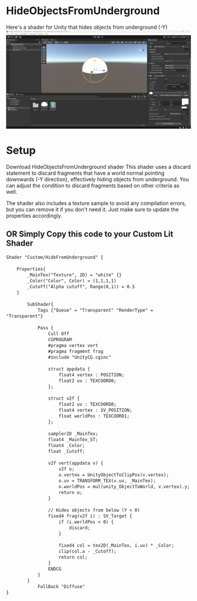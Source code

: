 # HideObjectsFromUnderground
Here's a shader for Unity that hides objects from underground (-Y)
![Screenshot](Screenshot.png)


# Setup 
Download HideObjectsFromUnderground shader
This shader uses a discard statement to discard fragments that have a world normal pointing downwards (-Y direction), effectively hiding objects from underground. You can adjust the condition to discard fragments based on other criteria as well.

The shader also includes a texture sample to avoid any compilation errors, but you can remove it if you don't need it. Just make sure to update the properties accordingly.



## OR Simply Copy this code to your Custom Lit Shader

```
Shader "Custom/HideFromUnderground" {

    Properties{
        _MainTex("Texture", 2D) = "white" {}
        _Color("Color", Color) = (1,1,1,1)
        _Cutoff("Alpha cutoff", Range(0,1)) = 0.5
    }

        SubShader{
            Tags {"Queue" = "Transparent" "RenderType" = "Transparent"}

            Pass {
                Cull Off
                CGPROGRAM
                #pragma vertex vert
                #pragma fragment frag
                #include "UnityCG.cginc"

                struct appdata {
                    float4 vertex : POSITION;
                    float2 uv : TEXCOORD0;
                };

                struct v2f {
                    float2 uv : TEXCOORD0;
                    float4 vertex : SV_POSITION;
                    float worldPos : TEXCOORD1;
                };

                sampler2D _MainTex;
                float4 _MainTex_ST;
                float4 _Color;
                float _Cutoff;

                v2f vert(appdata v) {
                    v2f o;
                    o.vertex = UnityObjectToClipPos(v.vertex);
                    o.uv = TRANSFORM_TEX(v.uv, _MainTex);
                    o.worldPos = mul(unity_ObjectToWorld, v.vertex).y;
                    return o;
                }

                // Hides objects from below (Y < 0)
                fixed4 frag(v2f i) : SV_Target {
                    if (i.worldPos < 0) {
                        discard;
                    }

                    fixed4 col = tex2D(_MainTex, i.uv) * _Color;
                    clip(col.a - _Cutoff);
                    return col;
                }
                ENDCG
            }
        }
            FallBack "Diffuse"
}
```
